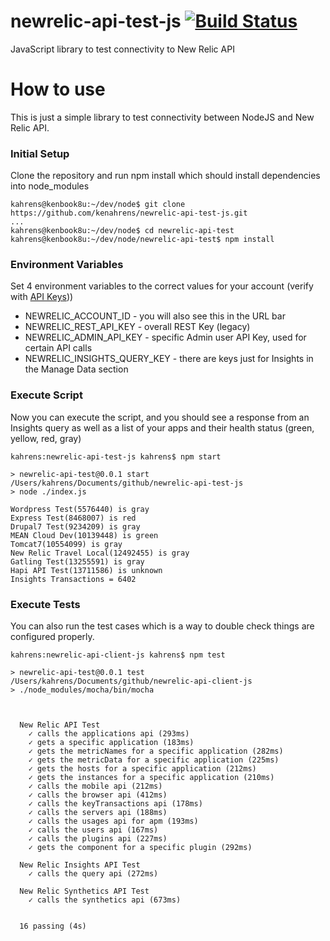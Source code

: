 # newrelic-api-test-js [![Build Status](https://travis-ci.org/kenahrens/newrelic-api-test-js.svg?branch=master)](https://travis-ci.org/kenahrens/newrelic-api-test-js)
JavaScript library to test connectivity to New Relic API

# How to use
This is just a simple library to test connectivity between NodeJS and New Relic API.

### Initial Setup
Clone the repository and run npm install which should install dependencies into node_modules
```
kahrens@kenbook8u:~/dev/node$ git clone https://github.com/kenahrens/newrelic-api-test-js.git
...
kahrens@kenbook8u:~/dev/node$ cd newrelic-api-test
kahrens@kenbook8u:~/dev/node/newrelic-api-test$ npm install
```

### Environment Variables
Set 4 environment variables to the correct values for your account (verify with [API Keys](https://rpm.newrelic.com/apikeys)))
* NEWRELIC_ACCOUNT_ID - you will also see this in the URL bar
* NEWRELIC_REST_API_KEY - overall REST Key (legacy)
* NEWRELIC_ADMIN_API_KEY - specific Admin user API Key, used for certain API calls
* NEWRELIC_INSIGHTS_QUERY_KEY - there are keys just for Insights in the Manage Data section

### Execute Script
Now you can execute the script, and you should see a response from an Insights query as well as a list of your apps and their health status (green, yellow, red, gray)

```
kahrens:newrelic-api-test-js kahrens$ npm start

> newrelic-api-test@0.0.1 start /Users/kahrens/Documents/github/newrelic-api-test-js
> node ./index.js

Wordpress Test(5576440) is gray
Express Test(8468007) is red
Drupal7 Test(9234209) is gray
MEAN Cloud Dev(10139448) is green
Tomcat7(10554099) is gray
New Relic Travel Local(12492455) is gray
Gatling Test(13255591) is gray
Hapi API Test(13711586) is unknown
Insights Transactions = 6402
```

### Execute Tests
You can also run the test cases which is a way to double check things are configured properly.
```
kahrens:newrelic-api-client-js kahrens$ npm test

> newrelic-api-test@0.0.1 test /Users/kahrens/Documents/github/newrelic-api-client-js
> ./node_modules/mocha/bin/mocha



  New Relic API Test
    ✓ calls the applications api (293ms)
    ✓ gets a specific application (183ms)
    ✓ gets the metricNames for a specific application (282ms)
    ✓ gets the metricData for a specific application (225ms)
    ✓ gets the hosts for a specific application (212ms)
    ✓ gets the instances for a specific application (210ms)
    ✓ calls the mobile api (212ms)
    ✓ calls the browser api (412ms)
    ✓ calls the keyTransactions api (178ms)
    ✓ calls the servers api (188ms)
    ✓ calls the usages api for apm (193ms)
    ✓ calls the users api (167ms)
    ✓ calls the plugins api (227ms)
    ✓ gets the component for a specific plugin (292ms)

  New Relic Insights API Test
    ✓ calls the query api (272ms)

  New Relic Synthetics API Test
    ✓ calls the synthetics api (673ms)


  16 passing (4s)
```
